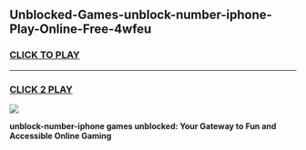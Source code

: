 
## Unblocked-Games-unblock-number-iphone-Play-Online-Free-4wfeu
<h3>
<a href="https://premium76.site?title=unblock-number-iphone&ref=26A">CLICK TO PLAY</a></h3>
<hr>

<h3>
<a href="https://premium76.site?title=unblock-number-iphone&ref=26A">CLICK 2 PLAY</a>
  
</h3>

<a href="https://premium76.site?title=unblock-number-iphone&ref=26A"><img src="https://clearcache.store/games.png"></a>


**unblock-number-iphone games unblocked: Your Gateway to Fun and Accessible Online Gaming**
